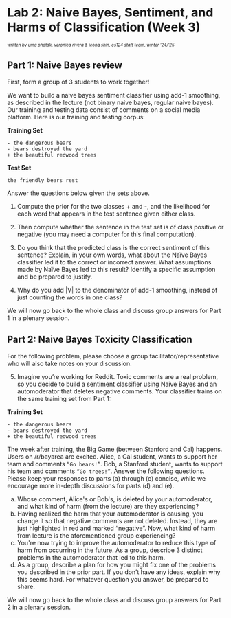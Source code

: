 # Lab 2: Naive Bayes, Sentiment, and Harms of Classification (Week 3)

<sub><sup>*written by uma phatak, veronica rivera & jeong shin, cs124 staff team, winter '24/'25*</sup></sub>

## Part 1: Naive Bayes review

First, form a group of 3 students to work together!

We want to build a naive bayes sentiment classifier using add-1 smoothing, as described in the lecture (not binary naive bayes, regular naive bayes). Our training and testing data consist of comments on a social media platform. Here is our training and testing corpus:

**Training Set**

    - the dangerous bears
    - bears destroyed the yard
    + the beautiful redwood trees

**Test Set**

    the friendly bears rest

Answer the questions below given the sets above.

1. Compute the prior for the two classes + and -, and the likelihood for each word that appears in the test sentence given either class.

2. Then compute whether the sentence in the test set is of class positive or negative (you may need a computer for this final computation).

3. Do you think that the predicted class is the correct sentiment of this sentence? Explain, in your own words, what about the Naïve Bayes classifier led it to the correct or incorrect answer. What assumptions made by Naïve Bayes led to this result? Identify a specific assumption and be prepared to justify.

4. Why do you add |V| to the denominator of add-1 smoothing, instead of just counting the words in one class?
   
We will now go back to the whole class and discuss group answers for Part 1 in a plenary session.

## Part 2: Naive Bayes Toxicity Classification

For the following problem, please choose a group facilitator/representative who will also take notes on your discussion.

5. Imagine you’re working for Reddit. Toxic comments are a real problem, so you decide to build a sentiment classifier using Naive Bayes and an automoderator that deletes negative comments. Your classifier trains on the same training set from Part 1:

**Training Set**

    - the dangerous bears
    - bears destroyed the yard
    + the beautiful redwood trees

   The week after training, the Big Game (between Stanford and Cal) happens. Users on /r/bayarea are excited. Alice, a Cal student, wants to support her team and comments `“Go bears!”`. Bob, a Stanford student, wants to support his team and comments `“Go trees!”`. Answer the following questions. Please keep your responses to parts (a) through (c) concise, while we encourage more in-depth discussions for parts (d) and (e).
   <ol type="a">
      <li>Whose comment, Alice's or Bob's, is deleted by your automoderator, and what kind of harm (from the lecture) are they experiencing?</li>
      <li>Having realized the harm that your automoderator is causing, you change it so that negative comments are not deleted. Instead, they are just highlighted in red and marked “negative”. Now, what kind of harm from lecture is the aforementioned group experiencing?</li>
      <li>You're now trying to improve the automoderator to reduce this type of harm from occurring in the future. As a group, describe 3 distinct problems in the automoderator that led to this harm.</li>
      <li>As a group, describe a plan for how you might fix one of the problems you described in the prior part. If you don’t have any ideas, explain why this seems hard. For whatever question you answer, be prepared to share.</li>
   </ol>


   We will now go back to the whole class and discuss group answers for Part 2 in a plenary session.
